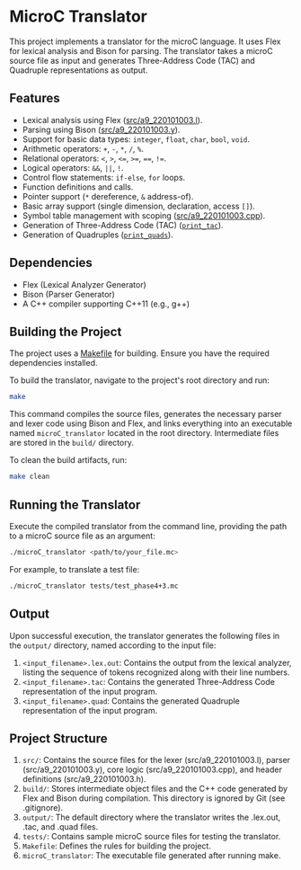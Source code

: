 # MicroC Translator

This project implements a translator for the microC language. It uses Flex for lexical analysis and Bison for parsing. The translator takes a microC source file as input and generates Three-Address Code (TAC) and Quadruple representations as output.

## Features

*   Lexical analysis using Flex ([src/a9_220101003.l](src/a9_220101003.l)).
*   Parsing using Bison ([src/a9_220101003.y](src/a9_220101003.y)).
*   Support for basic data types: `integer`, `float`, `char`, `bool`, `void`.
*   Arithmetic operators: `+`, `-`, `*`, `/`, `%`.
*   Relational operators: `<`, `>`, `<=`, `>=`, `==`, `!=`.
*   Logical operators: `&&`, `||`, `!`.
*   Control flow statements: `if-else`, `for` loops.
*   Function definitions and calls.
*   Pointer support (`*` dereference, `&` address-of).
*   Basic array support (single dimension, declaration, access `[]`).
*   Symbol table management with scoping ([src/a9_220101003.cpp](src/a9_220101003.cpp)).
*   Generation of Three-Address Code (TAC) ([`print_tac`](src/a9_220101003.cpp)).
*   Generation of Quadruples ([`print_quads`](src/a9_220101003.cpp)).

## Dependencies

*   Flex (Lexical Analyzer Generator)
*   Bison (Parser Generator)
*   A C++ compiler supporting C++11 (e.g., g++)

## Building the Project

The project uses a [Makefile](Makefile) for building. Ensure you have the required dependencies installed.

To build the translator, navigate to the project's root directory and run:

```sh
make
```

This command compiles the source files, generates the necessary parser and lexer code using Bison and Flex, and links everything into an executable named `microC_translator` located in the root directory. Intermediate files are stored in the `build/` directory.

To clean the build artifacts, run:

```sh
make clean
```

## Running the Translator
Execute the compiled translator from the command line, providing the path to a microC source file as an argument:

```sh
./microC_translator <path/to/your_file.mc>
```

For example, to translate a test file:

```sh
./microC_translator tests/test_phase4+3.mc
```

## Output
Upon successful execution, the translator generates the following files in the `output/` directory, named according to the input file:

1. `<input_filename>.lex.out`: Contains the output from the lexical analyzer, listing the sequence of tokens recognized along with their line numbers.
2. `<input_filename>.tac`: Contains the generated Three-Address Code representation of the input program.
3. `<input_filename>.quad`: Contains the generated Quadruple representation of the input program.

## Project Structure
1. `src/`: Contains the source files for the lexer (src/a9_220101003.l), parser (src/a9_220101003.y), core logic (src/a9_220101003.cpp), and header definitions (src/a9_220101003.h).
2. `build/`: Stores intermediate object files and the C++ code generated by Flex and Bison during compilation. This directory is ignored by Git (see .gitignore).
3. `output/`: The default directory where the translator writes the .lex.out, .tac, and .quad files.
4. `tests/`: Contains sample microC source files for testing the translator.
5. `Makefile`: Defines the rules for building the project.
6. `microC_translator`: The executable file generated after running make.